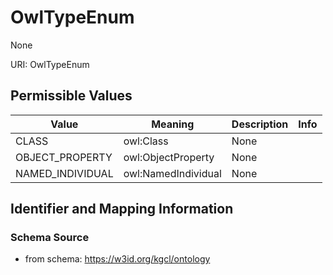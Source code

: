 # OwlTypeEnum

None

URI: OwlTypeEnum

## Permissible Values

| Value | Meaning | Description | Info |
| --- | --- | --- | --- |
| CLASS | owl:Class | None | |
| OBJECT_PROPERTY | owl:ObjectProperty | None | |
| NAMED_INDIVIDUAL | owl:NamedIndividual | None | |


## Identifier and Mapping Information







### Schema Source


* from schema: https://w3id.org/kgcl/ontology



